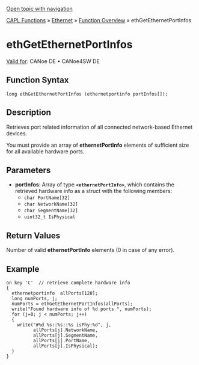 [Open topic with navigation](../../../../../CANoeDEFamily.htm#Topics/CAPLFunctions/IP/Functions/CAPLfunctionEthGetEthernetPortInfos.md)

[CAPL Functions](../../CAPLfunctions.md) » [Ethernet](../CAPLEthernetStartPage.md) » [Function Overview](../CAPLfunctionsIPOverview.md) » ethGetEthernetPortInfos

# ethGetEthernetPortInfos

[Valid for](../../../Shared/FeatureAvailability.md):  CANoe DE • CANoe4SW DE

## Function Syntax

```plaintext
long ethGetEthernetPortInfos (ethernetportinfo portInfos[]);
```

## Description

Retrieves port related information of all connected network-based Ethernet devices.

You must provide an array of **ethernetPortInfo** elements of sufficient size for all available hardware ports.

## Parameters

- **portInfos**: Array of type **`<ethernetPortInfo>`**, which contains the retrieved hardware info as a struct with the following members:
  - `char PortName[32]`
  - `char NetworkName[32]`
  - `char SegmentName[32]`
  - `uint32_t IsPhysical`

## Return Values

Number of valid **ethernetPortInfo** elements (0 in case of any error).

## Example

```plaintext
on key 'C'  // retrieve complete hardware info
{
  ethernetportinfo  allPorts[128];
  long numPorts, j;
  numPorts = ethGetEthernetPortInfos(allPorts);
  write("Found hardware info of %d ports ", numPorts);
  for (j=0; j < numPorts; j++)
  {
    write("#%d %s::%s::%s isPhy:%d", j,
          allPorts[j].NetworkName,
          allPorts[j].SegmentName,
          allPorts[j].PortName,
          allPorts[j].IsPhysical);
  }
}
```

